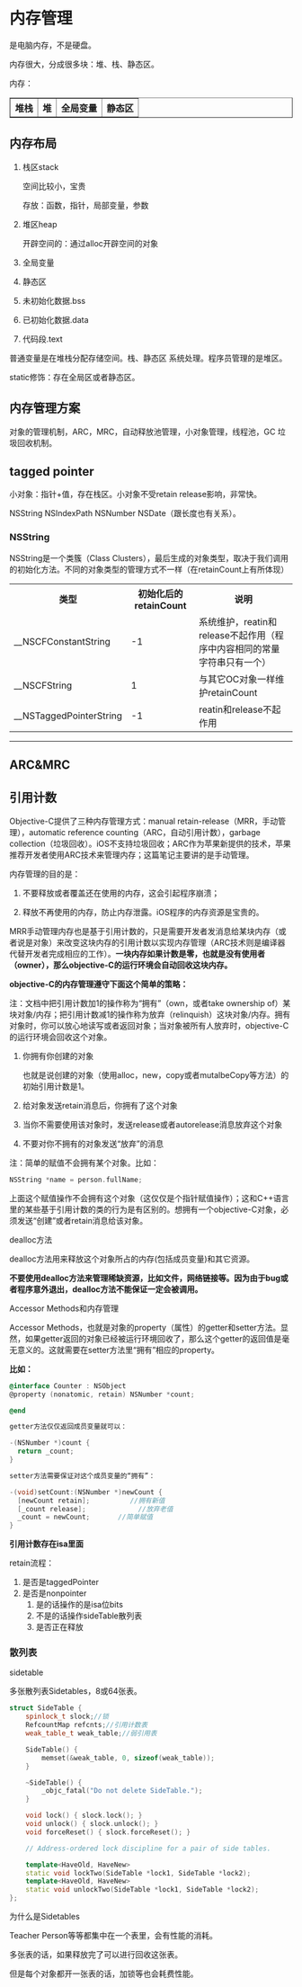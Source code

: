# 内存管理

是电脑内存，不是硬盘。

内存很大，分成很多块：堆、栈、静态区。

内存：

<table border> 
  <tr><th>堆栈</th><th>堆</th><th>全局变量</th><th>静态区</th></tr>
</table>

## 内存布局

1. 栈区stack

   空间比较小，宝贵

   存放：函数，指针，局部变量，参数

2. 堆区heap

   开辟空间的：通过alloc开辟空间的对象

2. 全局变量

2. 静态区

4. 未初始化数据.bss

5. 已初始化数据.data

5. 代码段.text

普通变量是在堆栈分配存储空间。栈、静态区 系统处理。程序员管理的是堆区。

static修饰：存在全局区或者静态区。

## 内存管理方案

对象的管理机制，ARC，MRC，自动释放池管理，小对象管理，线程池，GC 垃圾回收机制。

## tagged pointer 

小对象：指针+值，存在栈区。小对象不受retain release影响，非常快。

NSString NSIndexPath NSNumber NSDate（跟长度也有关系）。

### NSString

NSString是一个类簇（Class Clusters），最后生成的对象类型，取决于我们调用的初始化方法。不同的对象类型的管理方式不一样（在retainCount上有所体现）

<table> 
  <tr><th>类型</th><th>初始化后的retainCount</th><th>说明</th></tr>
  <tr><td>__NSCFConstantString</td><td>-1</td><td>系统维护，reatin和release不起作用（程序中内容相同的常量字符串只有一个）</td></tr>
  <tr><td>__NSCFString</td><td>1</td><td>与其它OC对象一样维护retainCount</td></tr>
  <tr><td>__NSTaggedPointerString</td><td>-1</td><td>reatin和release不起作用</td></tr>
</table>

---

## ARC&MRC

## 引用计数

Objective-C提供了三种内存管理方式：manual retain-release（MRR，手动管理），automatic reference counting（ARC，自动引用计数），garbage collection（垃圾回收）。iOS不支持垃圾回收；ARC作为苹果新提供的技术，苹果推荐开发者使用ARC技术来管理内存；这篇笔记主要讲的是手动管理。

内存管理的目的是：

1. 不要释放或者覆盖还在使用的内存，这会引起程序崩溃；

2. 释放不再使用的内存，防止内存泄露。iOS程序的内存资源是宝贵的。

MRR手动管理内存也是基于引用计数的，只是需要开发者发消息给某块内存（或者说是对象）来改变这块内存的引用计数以实现内存管理（ARC技术则是编译器代替开发者完成相应的工作）。**一块内存如果计数是零，也就是没有使用者（owner），那么objective-C的运行环境会自动回收这块内存。**

**objective-C的内存管理遵守下面这个简单的策略：**

注：文档中把引用计数加1的操作称为“拥有”（own，或者take ownership of）某块对象/内存；把引用计数减1的操作称为放弃（relinquish）这块对象/内存。拥有对象时，你可以放心地读写或者返回对象；当对象被所有人放弃时，objective-C的运行环境会回收这个对象。

1. 你拥有你创建的对象

   也就是说创建的对象（使用alloc，new，copy或者mutalbeCopy等方法）的初始引用计数是1。

2. 给对象发送retain消息后，你拥有了这个对象

3. 当你不需要使用该对象时，发送release或者autorelease消息放弃这个对象

4. 不要对你不拥有的对象发送“放弃”的消息

注：简单的赋值不会拥有某个对象。比如：

```objective-c
NSString *name = person.fullName;
```

上面这个赋值操作不会拥有这个对象（这仅仅是个指针赋值操作）；这和C++语言里的某些基于引用计数的类的行为是有区别的。想拥有一个objective-C对象，必须发送“创建”或者retain消息给该对象。

dealloc方法

dealloc方法用来释放这个对象所占的内存(包括成员变量)和其它资源。

**不要使用dealloc方法来管理稀缺资源，比如文件，网络链接等。因为由于bug或者程序意外退出，dealloc方法不能保证一定会被调用。**



Accessor Methods和内存管理

Accessor Methods，也就是对象的property（属性）的getter和setter方法。显然，如果getter返回的对象已经被运行环境回收了，那么这个getter的返回值是毫无意义的。这就需要在setter方法里“拥有”相应的property。

**比如：**

```objective-c
@interface Counter : NSObject
@property (nonatomic, retain) NSNumber *count;

@end

getter方法仅仅返回成员变量就可以：

-(NSNumber *)count {
  return _count;
}

setter方法需要保证对这个成员变量的“拥有”：

-(void)setCount:(NSNumber *)newCount {
  [newCount retain];          //拥有新值
  [_count release];             //放弃老值
  _count = newCount;       //简单赋值
}
```

**引用计数存在isa里面**

retain流程：

1. 是否是taggedPointer
2. 是否是nonpointer 
   1. 是的话操作的是isa位bits
   2. 不是的话操作sideTable散列表
   3. 是否正在释放

### 散列表

sidetable

多张散列表Sidetables，8或64张表。

```c++
struct SideTable {
    spinlock_t slock;//锁
    RefcountMap refcnts;//引用计数表
    weak_table_t weak_table;//弱引用表

    SideTable() {
        memset(&weak_table, 0, sizeof(weak_table));
    }

    ~SideTable() {
        _objc_fatal("Do not delete SideTable.");
    }

    void lock() { slock.lock(); }
    void unlock() { slock.unlock(); }
    void forceReset() { slock.forceReset(); }

    // Address-ordered lock discipline for a pair of side tables.

    template<HaveOld, HaveNew>
    static void lockTwo(SideTable *lock1, SideTable *lock2);
    template<HaveOld, HaveNew>
    static void unlockTwo(SideTable *lock1, SideTable *lock2);
};
```

为什么是Sidetables

Teacher Person等等都集中在一个表里，会有性能的消耗。

多张表的话，如果释放完了可以进行回收这张表。

但是每个对象都开一张表的话，加锁等也会耗费性能。
